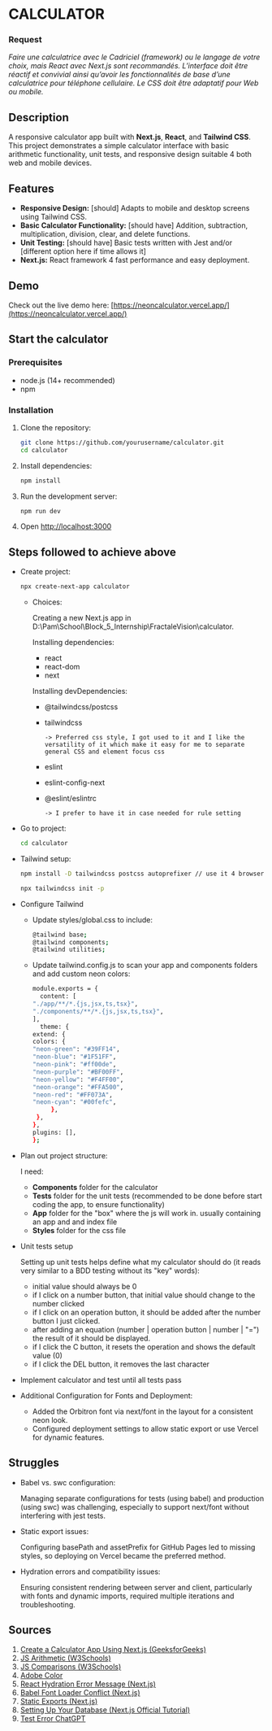 

# CALCULATOR

### Request

*Faire une calculatrice avec le Cadriciel (framework) ou le langage de votre choix, mais React avec Next.js sont recommandés.
L’interface doit être réactif et convivial ainsi qu’avoir les fonctionnalités de base d’une calculatrice pour téléphone cellulaire.
Le CSS doit être adaptatif pour Web ou mobile.*

## Description

A responsive calculator app built with **Next.js**, **React**, and **Tailwind CSS**. This project demonstrates a simple calculator interface with basic arithmetic functionality, unit tests, and responsive design suitable 4 both web and mobile devices.

## Features

- **Responsive Design:** [should] Adapts to mobile and desktop screens using Tailwind CSS.
- **Basic Calculator Functionality:** [should have] Addition, subtraction, multiplication, division, clear, and delete functions.
- **Unit Testing:** [should have] Basic tests written with Jest and/or [different option here if time allows it]
- **Next.js:** React framework 4 fast performance and easy deployment.

## Demo

Check out the live demo here: [https://neoncalculator.vercel.app/](https://neoncalculator.vercel.app/)

## Start the calculator

### Prerequisites

- node.js (14+ recommended)
- npm

### Installation

1. Clone the repository:

   ```bash
   git clone https://github.com/yourusername/calculator.git
   cd calculator
   ```

2. Install dependencies:

    ``` bash
    npm install
    ```

3. Run the development server:

    ```bash
    npm run dev
    ```

4. Open <http://localhost:3000>

## Steps followed to achieve above

- Create project:

    ```bash
    npx create-next-app calculator
    ```

    - Choices:

        Creating a new Next.js app in D:\Pam\School\Block_5_Internship\FractaleVision\calculator.

        Installing dependencies:
        - react
        - react-dom
        - next

        Installing devDependencies:
        - @tailwindcss/postcss 
        - tailwindcss
            ```
            -> Preferred css style, I got used to it and I like the versatility of it which make it easy for me to separate general CSS and element focus css
            ```
        - eslint
        - eslint-config-next
        - @eslint/eslintrc

            ```
            -> I prefer to have it in case needed for rule setting
            ```
- Go to project:
    ```bash
	cd calculator
    ```

- Tailwind setup:
    ```bash
	npm install -D tailwindcss postcss autoprefixer // use it 4 browser compatibility
    ```
    ``` bash
	npx tailwindcss init -p
    ```

- Configure Tailwind
    - Update styles/global.css to include:

        ``` bash
        @tailwind base;
        @tailwind components;
        @tailwind utilities;
        ```

    - Update tailwind.config.js to scan your app and components folders and add custom neon colors:
        ``` bash
        module.exports = {
          content: [
        "./app/**/*.{js,jsx,ts,tsx}",
        "./components/**/*.{js,jsx,ts,tsx}",
      ],
          theme: {
        extend: {
      colors: {
        "neon-green": "#39FF14",
        "neon-blue": "#1F51FF",
        "neon-pink": "#ff00de",
        "neon-purple": "#BF00FF",
        "neon-yellow": "#F4FF00",
        "neon-orange": "#FFA500",
        "neon-red": "#FF073A",
        "neon-cyan": "#00fefc",
             },    
         },
        },
        plugins: [],
        };

        ```

- Plan out project structure:
	
	I need:
    - __Components__ folder for the calculator
	- __Tests__ folder for the unit tests (recommended to be done before start coding the app, to ensure functionality)
	- __App__ folder for the "box" where the js will work in. usually containing an app and and index file
	- __Styles__ folder for the css file

- Unit tests setup

    Setting up unit tests helps define what my calculator should do (it reads very similar to a BDD testing without its "key" words):
	
	- initial value should always be 0
	- if I click on a number button, that initial value should change to the number clicked
	- if I click on an operation button, it should be added after the number button I just clicked.
	- after adding an equation (number | operation button | number | "=") the result of it should be displayed.
	-  if I click the C button, it resets the operation and shows the default value (0)
	- if I click the DEL button, it removes the last character

- Implement calculator and test until all tests pass
- Additional Configuration for Fonts and Deployment:
    - Added the Orbitron font via next/font in the layout for a consistent neon look.
    - Configured deployment settings to allow static export or use Vercel for dynamic features.

## Struggles

- Babel vs. swc configuration:

    Managing separate configurations for tests (using babel) and production (using swc) was challenging, especially to support next/font without interfering with jest tests.

- Static export issues:

    Configuring basePath and assetPrefix for GitHub Pages led to missing styles, so deploying on Vercel became the preferred method.

- Hydration errors and compatibility issues:

    Ensuring consistent rendering between server and client, particularly with fonts and dynamic imports, required multiple iterations and troubleshooting.

## Sources

1. [Create a Calculator App Using Next.js (GeeksforGeeks)](https://www.geeksforgeeks.org/create-a-calculator-app-using-next-js/)
2. [JS Arithmetic (W3Schools)](https://www.w3schools.com/js/js_arithmetic.asp)
3. [JS Comparisons (W3Schools)](https://www.w3schools.com/js/js_comparisons.asp)
4. [Adobe Color](https://color.adobe.com/)
5. [React Hydration Error Message (Next.js)](https://nextjs.org/docs/messages/react-hydration-error)
6. [Babel Font Loader Conflict (Next.js)](https://nextjs.org/docs/messages/babel-font-loader-conflict)
7. [Static Exports (Next.js)](https://nextjs.org/docs/pages/building-your-application/deploying/static-exports)
8. [Setting Up Your Database (Next.js Official Tutorial)](https://nextjs.org/learn/dashboard-app/setting-up-your-database)
9. [Test Error ChatGPT](ChatGPT/testErrorChatGPT.md)

